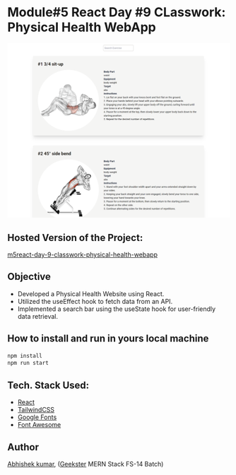 # Module#5 React Day #9 CLasswork: Physical Health WebApp
![](thumbnail.png)

## Hosted Version of the Project:
[m5react-day-9-classwork-physical-health-webapp](https://m5react-day-9-classwork-physical-health-webapp.vercel.app/)

## Objective
+ Developed a Physical Health Website using React.
+ Utilized the useEffect hook to fetch data from an API.
+ Implemented a search bar using the useState hook for user-friendly data retrieval.


## How to install and run in yours local machine
```bash
npm install
npm run start
```

## Tech. Stack Used:
+ [React](https://react.dev/)
+ [TailwindCSS](https://tailwindcss.com/)
+ [Google Fonts](https://fonts.google.com/)
+ [Font Awesome](https://fontawesome.com/icons/)

## Author
[Abhishek kumar](https://www.linkedin.com/in/alex21c/), ([Geekster](https://geekster.in/) MERN Stack FS-14 Batch)


